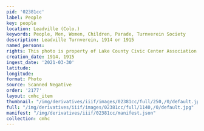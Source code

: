 ```yaml
---
pid: '02381cc'
label: People
key: people
location: Leadville (Colo.)
keywords: People, Men, Women, Children, Parade, Turnverein Society
description: Leadville Turnverein, 1914 or 1915
named_persons: 
rights: This photo is property of Lake County Civic Center Association.
creation_date: 1914, 1915
ingest_date: '2021-03-30'
latitude: 
longitude: 
format: Photo
source: Scanned Negative
order: '2177'
layout: cmhc_item
thumbnail: "/img/derivatives/iiif/images/02381cc/full/250,/0/default.jpg"
full: "/img/derivatives/iiif/images/02381cc/full/1140,/0/default.jpg"
manifest: "/img/derivatives/iiif/02381cc/manifest.json"
collection: cmhc
---
```

